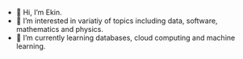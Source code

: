 - 👋 Hi, I’m Ekin.
- 👀 I’m interested in variatiy of topics including data, software, mathematics and physics.
- 🌱 I’m currently learning databases, cloud computing and machine learning.



<!---
ekingit/ekingit is a ✨ special ✨ repository because its `README.md` (this file) appears on your GitHub profile.
You can click the Preview link to take a look at your changes.
--->

